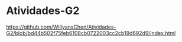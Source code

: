 # Atividades-G2

https://github.com/WillyansChen/Atividades-G2/blob/bd44b502f75feb6108cb0722003cc2cb19d692d9/index.html
